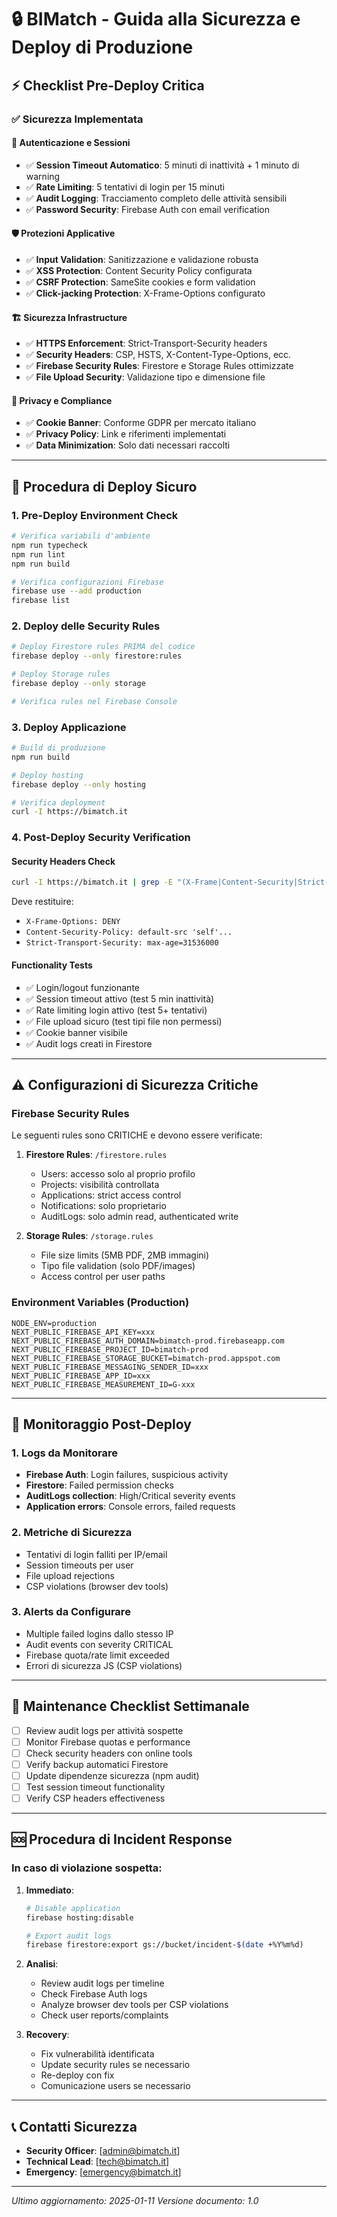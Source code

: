 # 🔒 BIMatch - Guida alla Sicurezza e Deploy di Produzione

## ⚡ Checklist Pre-Deploy Critica

### ✅ Sicurezza Implementata

#### 🔐 Autenticazione e Sessioni
- ✅ **Session Timeout Automatico**: 5 minuti di inattività + 1 minuto di warning
- ✅ **Rate Limiting**: 5 tentativi di login per 15 minuti
- ✅ **Audit Logging**: Tracciamento completo delle attività sensibili
- ✅ **Password Security**: Firebase Auth con email verification

#### 🛡️ Protezioni Applicative
- ✅ **Input Validation**: Sanitizzazione e validazione robusta
- ✅ **XSS Protection**: Content Security Policy configurata
- ✅ **CSRF Protection**: SameSite cookies e form validation
- ✅ **Click-jacking Protection**: X-Frame-Options configurato

#### 🏗️ Sicurezza Infrastructure
- ✅ **HTTPS Enforcement**: Strict-Transport-Security headers
- ✅ **Security Headers**: CSP, HSTS, X-Content-Type-Options, ecc.
- ✅ **Firebase Security Rules**: Firestore e Storage Rules ottimizzate
- ✅ **File Upload Security**: Validazione tipo e dimensione file

#### 🍪 Privacy e Compliance
- ✅ **Cookie Banner**: Conforme GDPR per mercato italiano
- ✅ **Privacy Policy**: Link e riferimenti implementati
- ✅ **Data Minimization**: Solo dati necessari raccolti

---

## 🚀 Procedura di Deploy Sicuro

### 1. Pre-Deploy Environment Check

```bash
# Verifica variabili d'ambiente
npm run typecheck
npm run lint
npm run build

# Verifica configurazioni Firebase
firebase use --add production
firebase list
```

### 2. Deploy delle Security Rules

```bash
# Deploy Firestore rules PRIMA del codice
firebase deploy --only firestore:rules

# Deploy Storage rules
firebase deploy --only storage

# Verifica rules nel Firebase Console
```

### 3. Deploy Applicazione

```bash
# Build di produzione
npm run build

# Deploy hosting
firebase deploy --only hosting

# Verifica deployment
curl -I https://bimatch.it
```

### 4. Post-Deploy Security Verification

#### Security Headers Check
```bash
curl -I https://bimatch.it | grep -E "(X-Frame|Content-Security|Strict-Transport)"
```

Deve restituire:
- `X-Frame-Options: DENY`
- `Content-Security-Policy: default-src 'self'...`
- `Strict-Transport-Security: max-age=31536000`

#### Functionality Tests
- ✅ Login/logout funzionante
- ✅ Session timeout attivo (test 5 min inattività)
- ✅ Rate limiting login attivo (test 5+ tentativi)
- ✅ File upload sicuro (test tipi file non permessi)
- ✅ Cookie banner visibile
- ✅ Audit logs creati in Firestore

---

## ⚠️ Configurazioni di Sicurezza Critiche

### Firebase Security Rules
Le seguenti rules sono CRITICHE e devono essere verificate:

1. **Firestore Rules**: `/firestore.rules`
   - Users: accesso solo al proprio profilo
   - Projects: visibilità controllata
   - Applications: strict access control
   - Notifications: solo proprietario
   - AuditLogs: solo admin read, authenticated write

2. **Storage Rules**: `/storage.rules`
   - File size limits (5MB PDF, 2MB immagini)
   - Tipo file validation (solo PDF/images)
   - Access control per user paths

### Environment Variables (Production)
```env
NODE_ENV=production
NEXT_PUBLIC_FIREBASE_API_KEY=xxx
NEXT_PUBLIC_FIREBASE_AUTH_DOMAIN=bimatch-prod.firebaseapp.com
NEXT_PUBLIC_FIREBASE_PROJECT_ID=bimatch-prod
NEXT_PUBLIC_FIREBASE_STORAGE_BUCKET=bimatch-prod.appspot.com
NEXT_PUBLIC_FIREBASE_MESSAGING_SENDER_ID=xxx
NEXT_PUBLIC_FIREBASE_APP_ID=xxx
NEXT_PUBLIC_FIREBASE_MEASUREMENT_ID=G-xxx
```

---

## 🚨 Monitoraggio Post-Deploy

### 1. Logs da Monitorare
- **Firebase Auth**: Login failures, suspicious activity
- **Firestore**: Failed permission checks
- **AuditLogs collection**: High/Critical severity events
- **Application errors**: Console errors, failed requests

### 2. Metriche di Sicurezza
- Tentativi di login falliti per IP/email
- Session timeouts per user
- File upload rejections
- CSP violations (browser dev tools)

### 3. Alerts da Configurare
- Multiple failed logins dallo stesso IP
- Audit events con severity CRITICAL
- Firebase quota/rate limit exceeded
- Errori di sicurezza JS (CSP violations)

---

## 🔧 Maintenance Checklist Settimanale

- [ ] Review audit logs per attività sospette
- [ ] Monitor Firebase quotas e performance
- [ ] Check security headers con online tools
- [ ] Verify backup automatici Firestore
- [ ] Update dipendenze sicurezza (npm audit)
- [ ] Test session timeout functionality
- [ ] Verify CSP headers effectiveness

---

## 🆘 Procedura di Incident Response

### In caso di violazione sospetta:

1. **Immediato**:
   ```bash
   # Disable application
   firebase hosting:disable
   
   # Export audit logs
   firebase firestore:export gs://bucket/incident-$(date +%Y%m%d)
   ```

2. **Analisi**:
   - Review audit logs per timeline
   - Check Firebase Auth logs
   - Analyze browser dev tools per CSP violations
   - Check user reports/complaints

3. **Recovery**:
   - Fix vulnerabilità identificata
   - Update security rules se necessario
   - Re-deploy con fix
   - Comunicazione users se necessario

---

## 📞 Contatti Sicurezza

- **Security Officer**: [admin@bimatch.it]
- **Technical Lead**: [tech@bimatch.it]
- **Emergency**: [emergency@bimatch.it]

---

*Ultimo aggiornamento: 2025-01-11*
*Versione documento: 1.0*
